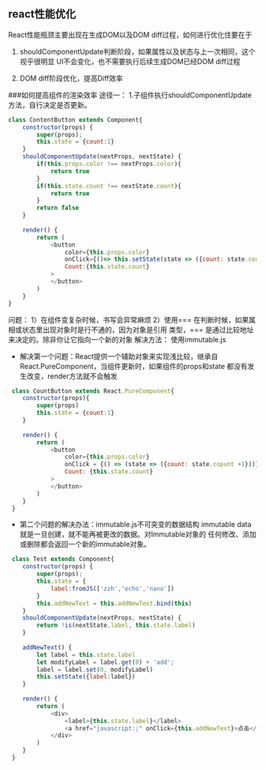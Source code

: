## react性能优化
React性能瓶颈主要出现在生成DOM以及DOM diff过程，如何进行优化住要在于
1. shouldComponentUpdate判断阶段，如果属性以及状态与上一次相同，这个视乎很明显
UI不会变化，也不需要执行后续生成DOM已经DOM diff过程

2. DOM diff阶段优化，提高Diff效率

###如何提高组件的渲染效率
途径一：
    1.子组件执行shouldComponentUpdate方法，自行决定是否更新。
    
```javascript
class ContentButton extends Component{
    constructor(props) {
        super(props);
        this.state = {count:1}
    }
    shouldComponentUpdate(nextProps, nextState) {
        if(this.props.color !== nextProps.color){
            return true
        }
        if(this.state.count !== nextState.count){
            return true
        }
        return false
    }
    
    render() {
        return (
            <button
                color={this.props.color}
                onClick={()=> this.setState(state => ({count: state.count + 1}))}
                Count:{this.state.count}
            >
            </button>
        )
    }
}
```    
问题：
1）在组件变复杂时候，书写会异常麻烦
2）使用=== 在判断时候，如果属相或状态里出现对象时是行不通的，因为对象是引用
类型，=== 是通过比较地址来决定的。除非你让它指向一个新的对象
解决方法： 使用immutable.js

* 解决第一个问题：React提供一个辅助对象来实现浅比较，继承自
  React.PureComponent，当组件更新时，如果组件的props和state
  都没有发生改变，render方法就不会触发
  
```javascript
 class CountButton extends React.PureComponent{
    constructor(props){
        super(props)
        this.state = {count:1}
    }
    
    render() {
        return (
            <button
                color={this.props.color}
                onClick = {() => (state => ({count: state.copunt +1}))}
                Count: {this.state.count}
            >
            </button>
        )
    }
 }
```
* 第二个问题的解决办法：immutable.js不可突变的数据结构
immutable data就是一旦创建，就不能再被更改的数据。对Immutable对象的
任何修改、添加或删除都会返回一个新的immutable对象。
```javascript
 class Test extends Component{
    constructor(props) {
        super(props);
        this.state = {
            label:fromJS(['zzh','echo','nano'])
        }
        this.addNewText = this.addNewText.bind(this)
    }
    shouldComponentUpdate(nextProps, nextState) {
        return !is(nextState.label, this.state.label)
    }
    
    addNewText() {
        let label = this.state.label
        let modifyLabel = label.get(0) + 'add';
        label = label.set(0, modifyLabel)
        this.setState({label:label})
    }
    
    render() {
        return (
            <div>
                <label>{this.state.label}</label>
                <a href="javascript:;" onClick={this.addNewText}>点击</a>
            </div>
        )
    }
 }
```
    